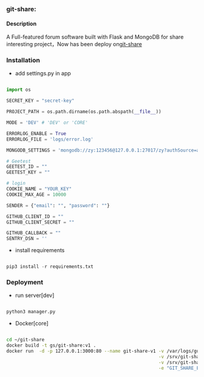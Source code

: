 ### git-share:


#### Description

A Full-featured forum software built with Flask and MongoDB for share interesting project，Now has been deploy on[git-share](http://www.git-share.com)


### Installation

* add settings.py in app

```python

import os

SECRET_KEY = "secret-key"

PROJECT_PATH = os.path.dirname(os.path.abspath(__file__))

MODE = 'DEV' # 'DEV' or 'CORE'

ERRORLOG_ENABLE = True
ERRORLOG_FILE = 'logs/error.log'

MONGODB_SETTINGS = 'mongodb://zy:123456@127.0.0.1:27017/zy?authSource=admin' # logs

# Geetest 
GEETEST_ID = ""
GEETEST_KEY = ""

# login
COOKIE_NAME = "YOUR_KEY"
COOKIE_MAX_AGE = 10000 

SENDER = {"email": "", "password": ""}

GITHUB_CLIENT_ID = ""
GITHUB_CLIENT_SECRET = ""

GITHUB_CALLBACK = ""
SENTRY_DSN = ''


```

* install requirements

```python

pip3 install -r requirements.txt

```


### Deployment

* run server[dev]

```bash

python3 manager.py

```

* Docker[core]

```bash

cd ~/git-share
docker build -t gs/git-share:v1 .
docker run  -d -p 127.0.0.1:3000:80 --name git-share-v1 -v /var/logs/gunicorn/logs:/logs \
                                                        -v /srv/git-share/logs:/srv/git-share/logs \
                                                        -v /srv/git-share/settings.py:/tmp/git-share.py \
                                                        -e "GIT_SHARE_ENV=/tmp/git-share.py" gs/git-share:v1

```



